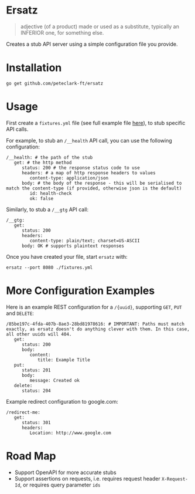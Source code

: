# Ersatz

> adjective
> (of a product) made or used as a substitute, typically an INFERIOR one, for something else.

Creates a stub API server using a simple configuration file you provide.

# Installation

```
go get github.com/peteclark-ft/ersatz
```

# Usage

First create a `fixtures.yml` file (see full example file [here](./_examples/example.yml)), to stub specific API calls.

For example, to stub an `/__health` API call, you can use the following configuration:

```
/__health: # the path of the stub
   get: # the http method
      status: 200 # the response status code to use
      headers: # a map of http response headers to values
         content-type: application/json
      body: # the body of the response - this will be serialised to match the content-type (if provided, otherwise json is the default)
         id: health-check
         ok: false
```

Similarly, to stub a `/__gtg` API call:

```
/__gtg:
   get:
      status: 200
      headers:
         content-type: plain/text; charset=US-ASCII
      body: OK # supports plaintext responses
```

Once you have created your file, start `ersatz` with:

```
ersatz --port 8080 ./fixtures.yml
```

# More Configuration Examples

Here is an example REST configuration for a `/{uuid}`, supporting `GET`, `PUT` and `DELETE`:

```
/85be197c-4fda-407b-8ae3-28bd81978616: # IMPORTANT: Paths must match exactly, as ersatz doesn't do anything clever with them. In this case, all other uuids will 404.
   get:
      status: 200
      body:
         content:
            title: Example Title
   put:
      status: 201
      body:
         message: Created ok
   delete:
      status: 204
```

Example redirect configuration to google.com:

```
/redirect-me:
   get:
      status: 301
      headers:
         Location: http://www.google.com
```

# Road Map

* Support OpenAPI for more accurate stubs
* Support assertions on requests, i.e. requires request header `X-Request-Id`, or requires query parameter `ids`

